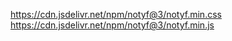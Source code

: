 https://cdn.jsdelivr.net/npm/notyf@3/notyf.min.css
https://cdn.jsdelivr.net/npm/notyf@3/notyf.min.js